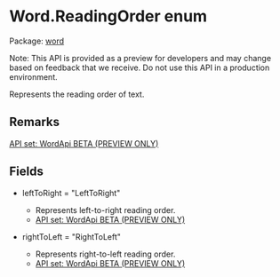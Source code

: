 # Word.ReadingOrder enum

Package: [word](/en-us/javascript/api/word)

Note: This API is provided as a preview for developers and may change based on feedback that we receive. Do not use this API in a production environment.

Represents the reading order of text.

## Remarks

[ API set: WordApi BETA (PREVIEW ONLY) ](/en-us/javascript/api/requirement-sets/word/word-api-requirement-sets)

## Fields

- leftToRight = "LeftToRight"
  - Represents left-to-right reading order.
  - [ API set: WordApi BETA (PREVIEW ONLY) ](/en-us/javascript/api/requirement-sets/word/word-api-requirement-sets)

- rightToLeft = "RightToLeft"
  - Represents right-to-left reading order.
  - [ API set: WordApi BETA (PREVIEW ONLY) ](/en-us/javascript/api/requirement-sets/word/word-api-requirement-sets)